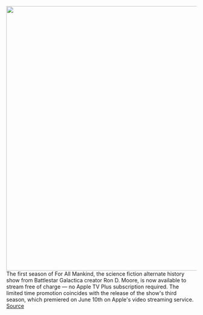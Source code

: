 <img src='https://cdn.vox-cdn.com/thumbor/pHxxFj3H_A5e-JV5yy6Sgufg8Ho=/0x0:1280x720/1200x800/filters:focal(162x262:366x466)/cdn.vox-cdn.com/uploads/chorus_image/image/70970256/maxresdefault.0.jpg' width='700px' /><br/>
The first season of For All Mankind, the science fiction alternate history show from Battlestar Galactica creator Ron D. Moore, is now available to stream free of charge — no Apple TV Plus subscription required. The limited time promotion coincides with the release of the show's third season, which premiered on June 10th on Apple's video streaming service.
<a href='https://www.theverge.com/2022/6/13/23165551/for-all-mankind-first-season-free-apple-tv-plus'> Source <a/>